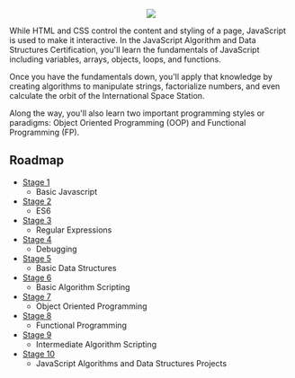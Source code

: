 <p align="center">
    <img src="https://i.postimg.cc/0yFRvh8C/image.png" />
</p>
While HTML and CSS control the content and styling of a page, JavaScript is used to make it interactive. In the JavaScript Algorithm and Data Structures Certification, you'll learn the fundamentals of JavaScript including variables, arrays, objects, loops, and functions.

Once you have the fundamentals down, you'll apply that knowledge by creating algorithms to manipulate strings, factorialize numbers, and even calculate the orbit of the International Space Station.

Along the way, you'll also learn two important programming styles or paradigms: Object Oriented Programming (OOP) and Functional Programming (FP).

## Roadmap

- [Stage 1](https://github.com/Kroixyz/freecodecamp-courses/tree/master/js-algorithms-and-data-structures/stage-1)
  - Basic Javascript
- [Stage 2]()
  - ES6
- [Stage 3]()
  - Regular Expressions
- [Stage 4]()
  - Debugging
- [Stage 5]()
  - Basic Data Structures
- [Stage 6]()
  - Basic Algorithm Scripting
- [Stage 7]()
  - Object Oriented Programming
- [Stage 8]()
  - Functional Programming
- [Stage 9]()
  - Intermediate Algorithm Scripting
- [Stage 10]()
  - JavaScript Algorithms and Data Structures Projects
